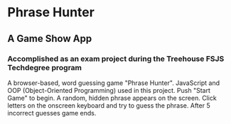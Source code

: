 # Phrase Hunter

## A Game Show App

### Accomplished as an exam project during the Treehouse FSJS Techdegree program

A browser-based, word guessing game "Phrase Hunter". JavaScript and OOP (Object-Oriented Programming) used in this project.
Push "Start Game" to begin. A random, hidden phrase appears on the screen. Click letters on the onscreen keyboard and try to guess the phrase. After 5 incorrect guesses game ends.
